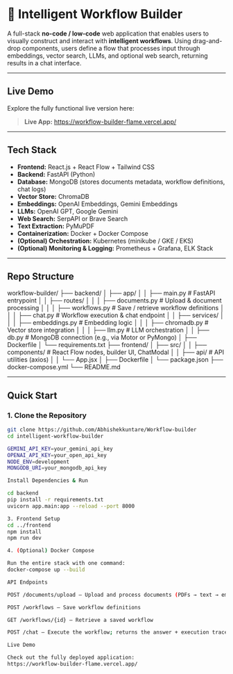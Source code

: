 # 🧠 Intelligent Workflow Builder

A full-stack **no-code / low-code** web application that enables users to visually construct and interact with **intelligent workflows**. Using drag-and-drop components, users define a flow that processes input through embeddings, vector search, LLMs, and optional web search, returning results in a chat interface.

---

##  Live Demo

Explore the fully functional live version here:

> **Live App:** https://workflow-builder-flame.vercel.app/

---

## Tech Stack

- **Frontend:** React.js + React Flow + Tailwind CSS  
- **Backend:** FastAPI (Python)  
- **Database:** MongoDB (stores documents metadata, workflow definitions, chat logs)  
- **Vector Store:** ChromaDB  
- **Embeddings:** OpenAI Embeddings, Gemini Embeddings  
- **LLMs:** OpenAI GPT, Google Gemini  
- **Web Search:** SerpAPI or Brave Search  
- **Text Extraction:** PyMuPDF  
- **Containerization:** Docker + Docker Compose  
- **(Optional) Orchestration:** Kubernetes (minikube / GKE / EKS)  
- **(Optional) Monitoring & Logging:** Prometheus + Grafana, ELK Stack

---

## Repo Structure

workflow-builder/
├── backend/
│ ├── app/
│ │ ├── main.py # FastAPI entrypoint
│ │ ├── routes/
│ │ │ ├── documents.py # Upload & document processing
│ │ │ ├── workflows.py # Save / retrieve workflow definitions
│ │ │ ├── chat.py # Workflow execution & chat endpoint
│ │ ├── services/
│ │ │ ├── embeddings.py # Embedding logic
│ │ │ ├── chromadb.py # Vector store integration
│ │ │ ├── llm.py # LLM orchestration
│ │ ├── db.py # MongoDB connection (e.g., via Motor or PyMongo)
│ ├── Dockerfile
│ └── requirements.txt
├── frontend/
│ ├── src/
│ │ ├── components/ # React Flow nodes, builder UI, ChatModal
│ │ ├── api/ # API utilities (axios)
│ │ └── App.jsx
│ ├── Dockerfile
│ └── package.json
├── docker-compose.yml
└── README.md


---

##  Quick Start

### 1. Clone the Repository

```bash
git clone https://github.com/Abhishekkuntare/Workflow-builder
cd intelligent-workflow-builder

GEMINI_API_KEY=your_gemini_api_key
OPENAI_API_KEY=your_open_api_key
NODE_ENV=development
MONGODB_URI=your_mongodb_api_key

Install Dependencies & Run

cd backend
pip install -r requirements.txt
uvicorn app.main:app --reload --port 8000

3. Frontend Setup
cd ../frontend
npm install
npm run dev

4. (Optional) Docker Compose

Run the entire stack with one command:
docker-compose up --build

API Endpoints

POST /documents/upload – Upload and process documents (PDFs → text → embeddings)

POST /workflows – Save workflow definitions

GET /workflows/{id} – Retrieve a saved workflow

POST /chat – Execute the workflow; returns the answer + execution trace

Live Demo

Check out the fully deployed application:
https://workflow-builder-flame.vercel.app/